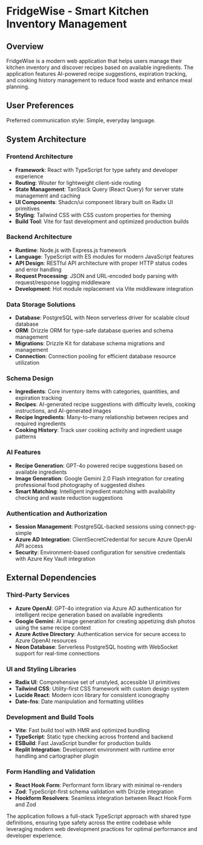 # FridgeWise - Smart Kitchen Inventory Management

## Overview

FridgeWise is a modern web application that helps users manage their kitchen inventory and discover recipes based on available ingredients. The application features AI-powered recipe suggestions, expiration tracking, and cooking history management to reduce food waste and enhance meal planning.

## User Preferences

Preferred communication style: Simple, everyday language.

## System Architecture

### Frontend Architecture
- **Framework**: React with TypeScript for type safety and developer experience
- **Routing**: Wouter for lightweight client-side routing
- **State Management**: TanStack Query (React Query) for server state management and caching
- **UI Components**: Shadcn/ui component library built on Radix UI primitives
- **Styling**: Tailwind CSS with CSS custom properties for theming
- **Build Tool**: Vite for fast development and optimized production builds

### Backend Architecture
- **Runtime**: Node.js with Express.js framework
- **Language**: TypeScript with ES modules for modern JavaScript features
- **API Design**: RESTful API architecture with proper HTTP status codes and error handling
- **Request Processing**: JSON and URL-encoded body parsing with request/response logging middleware
- **Development**: Hot module replacement via Vite middleware integration

### Data Storage Solutions
- **Database**: PostgreSQL with Neon serverless driver for scalable cloud database
- **ORM**: Drizzle ORM for type-safe database queries and schema management
- **Migrations**: Drizzle Kit for database schema migrations and management
- **Connection**: Connection pooling for efficient database resource utilization

### Schema Design
- **Ingredients**: Core inventory items with categories, quantities, and expiration tracking
- **Recipes**: AI-generated recipe suggestions with difficulty levels, cooking instructions, and AI-generated images
- **Recipe Ingredients**: Many-to-many relationship between recipes and required ingredients
- **Cooking History**: Track user cooking activity and ingredient usage patterns

### AI Features
- **Recipe Generation**: GPT-4o powered recipe suggestions based on available ingredients
- **Image Generation**: Google Gemini 2.0 Flash integration for creating professional food photography of suggested dishes
- **Smart Matching**: Intelligent ingredient matching with availability checking and waste reduction suggestions

### Authentication and Authorization
- **Session Management**: PostgreSQL-backed sessions using connect-pg-simple
- **Azure AD Integration**: ClientSecretCredential for secure Azure OpenAI API access
- **Security**: Environment-based configuration for sensitive credentials with Azure Key Vault integration

## External Dependencies

### Third-Party Services
- **Azure OpenAI**: GPT-4o integration via Azure AD authentication for intelligent recipe generation based on available ingredients
- **Google Gemini**: AI image generation for creating appetizing dish photos using the same recipe context
- **Azure Active Directory**: Authentication service for secure access to Azure OpenAI resources
- **Neon Database**: Serverless PostgreSQL hosting with WebSocket support for real-time connections

### UI and Styling Libraries
- **Radix UI**: Comprehensive set of unstyled, accessible UI primitives
- **Tailwind CSS**: Utility-first CSS framework with custom design system
- **Lucide React**: Modern icon library for consistent iconography
- **Date-fns**: Date manipulation and formatting utilities

### Development and Build Tools
- **Vite**: Fast build tool with HMR and optimized bundling
- **TypeScript**: Static type checking across frontend and backend
- **ESBuild**: Fast JavaScript bundler for production builds
- **Replit Integration**: Development environment with runtime error handling and cartographer plugin

### Form Handling and Validation
- **React Hook Form**: Performant form library with minimal re-renders
- **Zod**: TypeScript-first schema validation with Drizzle integration
- **Hookform Resolvers**: Seamless integration between React Hook Form and Zod

The application follows a full-stack TypeScript approach with shared type definitions, ensuring type safety across the entire codebase while leveraging modern web development practices for optimal performance and developer experience.